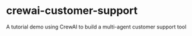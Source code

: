 # crewai-customer-support
A tutorial demo using CrewAI to build a multi-agent customer support tool 
